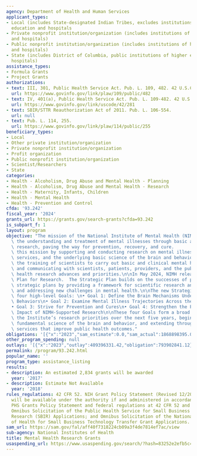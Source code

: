 ```yaml
---
agency: Department of Health and Human Services
applicant_types:
- Local (includes State-designated Indian Tribes, excludes institutions of higher
  education and hospitals
- Private nonprofit institution/organization (includes institutions of higher education
  and hospitals)
- Public nonprofit institution/organization (includes institutions of higher education
  and hospitals)
- State (includes District of Columbia, public institutions of higher education and
  hospitals)
assistance_types:
- Formula Grants
- Project Grants
authorizations:
- text: III, 301, Public Health Service Act. Pub. L. 109, 482. 42 U.S.C. &sect; 241.
  url: https://www.govinfo.gov/link/plaw/109/public/482
- text: IV, 401(a), Public Health Service Act. Pub. L. 109-482. 42 U.S.C. &sect; 281.
  url: https://www.govinfo.gov/link/uscode/42/281
- text: SBIR/STTR Reauthorization Act of 2011. Pub. L. 106-554.
  url: null
- text: Pub. L. 114, 255.
  url: https://www.govinfo.gov/link/plaw/114/public/255
beneficiary_types:
- Local
- Other private institution/organization
- Private nonprofit institution/organization
- Profit organization
- Public nonprofit institution/organization
- Scientist/Researchers
- State
categories:
- Health - Alcoholism, Drug Abuse and Mental Health - Planning
- Health - Alcoholism, Drug Abuse and Mental Health - Research
- Health - Maternity, Infants, Children
- Health - Mental Health
- Health - Prevention and Control
cfda: '93.242'
fiscal_year: '2024'
grants_url: https://grants.gov/search-grants?cfda=93.242
is_subpart_f: 1
layout: program
objective: "The mission of the National Institute of Mental Health (NIMH) is to transform\
  \ the understanding and treatment of mental illnesses through basic and clinical\
  \ research, paving the way for prevention, recovery, and cure.       \n\nWe fulfill\
  \ this mission by supporting and conducting research on mental illnesses, health\
  \ services, and the underlying basic science of the brain and behavior; supporting\
  \ the training of scientists to carry out basic and clinical mental health research;\
  \ and communicating with scientists, patients, providers, and the public about mental\
  \ health research advances and priorities.\n\nIn May 2024, NIMH released its Strategic\
  \ Plan for Research.  The Strategic Plan builds on the successes of previous NIMH\
  \ strategic plans by providing a framework for scientific research and exploration,\
  \ and addressing new challenges in mental health.\n\nThe new Strategic Plan outlines\
  \ four high-level Goals: \n• Goal 1: Define the Brain Mechanisms Underlying Complex\
  \ Behaviors\n• Goal 2: Examine Mental Illness Trajectories Across the Lifespan\n\
  • Goal 3: Strive for Prevention and Cures\n• Goal 4: Strengthen the Public Health\
  \ Impact of NIMH-Supported Research\n\nThese four Goals form a broad roadmap for\
  \ the Institute’s research priorities over the next five years, beginning with the\
  \ fundamental science of the brain and behavior, and extending through evidence-based\
  \ services that improve public health outcomes."
obligations: '[{"x":"2023","sam_estimate":0.0,"sam_actual":1868898395.0,"usa_spending_actual":1777378749.65},{"x":"2024","sam_estimate":0.0,"sam_actual":1807254083.0,"usa_spending_actual":1766091599.11},{"x":"2025","sam_estimate":0.0,"sam_actual":2092561061.0,"usa_spending_actual":0.0}]'
other_program_spending: null
outlays: '[{"x":"2023","outlay":409396331.42,"obligation":793902841.12},{"x":"2024","outlay":91131564.45,"obligation":454584006.46},{"x":"2025","outlay":0.0,"obligation":0.0}]'
permalink: /program/93.242.html
popular_name: ''
program_type: assistance_listing
results:
- description: An estimated 2,834 grants will be awarded
  year: '2017'
- description: Estimate Not Available
  year: '2018'
rules_regulations: 42 CFR 52. NIH Grant Policy Statement (Revised 12/2003). Grants
  will be available under the authority if and administered in accordance with the
  PHS Grants Policy Statement and federal regulations at 42 CFR 52 and 42 U.S.C. 241;
  Omnibus Solicitation of the Public Health Service for Small Business Innovation
  Research (SBIR) Applications; and Omnibus Solicitation of the National Institutes
  of Health for Small Business Technology Transfer Grant Applications.
sam_url: https://sam.gov/fal/aff40f7318224cb09a3f4de7814ef7ac/view
sub-agency: National Institutes of Health
title: Mental Health Research Grants
usaspending_url: https://www.usaspending.gov/search/?hash=83252e2efb5c4bcbc86d1c3387ee094d
---
```

